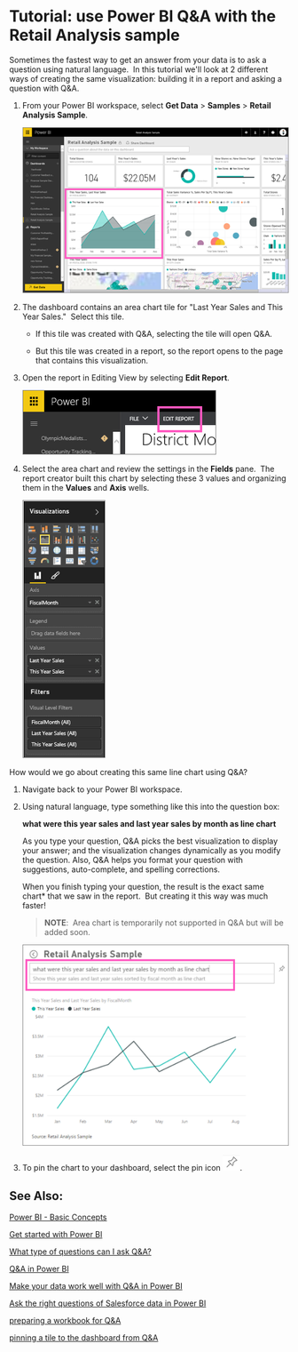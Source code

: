 ﻿<properties 
   pageTitle="Tutorial: use Power BI Q&A with the Retail Analysis sample"
   description="Tutorial: use Power BI Q&A with the Retail Analysis sample"
   services="powerbi" 
   documentationCenter="" 
   authors="pcw3187" 
   manager="mblythe" 
   editor=""
   tags=""/>
 
<tags
   ms.service="powerbi"
   ms.devlang="NA"
   ms.topic="article"
   ms.tgt_pltfrm="NA"
   ms.workload="powerbi"
   ms.date="10/14/2015"
   ms.author="v-pawrig"/>
# Tutorial: use Power BI Q&A with the Retail Analysis sample

Sometimes the fastest way to get an answer from your data is to ask a question using natural language.  In this tutorial we'll look at 2 different ways of creating the same visualization: building it in a report and asking a question with Q&A.  


1. From your Power BI workspace, select **Get Data** \> **Samples** \> **Retail Analysis Sample**.

	![](media/powerbi-service-tutorial-introduction-to-q-and-a/gnaTutorial_1.png)

2. The dashboard contains an area chart tile for "Last Year Sales and This Year Sales."  Select this tile. 

	-   If this tile was created with Q&A, selecting the tile will open Q&A. 

	-   But this tile was created in a report, so the report opens to the page that contains this visualization.

3. Open the report in Editing View by selecting **Edit Report**.

	![](media/powerbi-service-tutorial-introduction-to-q-and-a/gnaTutorial_2.png)

4. Select the area chart and review the settings in the **Fields** pane.  The report creator built this chart by selecting these 3 values and organizing them in the **Values** and **Axis** wells.

	![](media/powerbi-service-tutorial-introduction-to-q-and-a/gnaTutorial_3.png)

How would we go about creating this same line chart using Q&A?

1.  Navigate back to your Power BI workspace.

2.  Using natural language, type something like this into the question box:

    **what were this year sales and last year sales by month as line chart**

    As you type your question, Q&A picks the best visualization to display your answer; and the visualization changes dynamically as you modify the question. Also, Q&A helps you format your question with suggestions, auto-complete, and spelling corrections.

    When you finish typing your question, the result is the exact same chart\* that we saw in the report.  But creating it this way was much faster!

    >**NOTE**:  Area chart is temporarily not supported in Q&A but will be added soon. 

    ![](media/powerbi-service-tutorial-introduction-to-q-and-a/PBI_QnA_LineChart.png)

3.  To pin the chart to your dashboard, select the pin icon ![](media/powerbi-service-tutorial-introduction-to-q-and-a/pinNoOutline.png).

## See Also:

[Power BI - Basic Concepts](http://support.powerbi.com/knowledgebase/articles/487029)

[Get started with Power BI](http://support.powerbi.com/knowledgebase/articles/430814)

[What type of questions can I ask Q&A?](http://support.powerbi.com/knowledgebase/articles/474566)

[Q&A in Power BI](http://support.powerbi.com/knowledgebase/articles/474566)

[Make your data work well with Q&A in Power BI](http://support.powerbi.com/knowledgebase/articles/474690)

[Ask the right questions of Salesforce data in Power BI](http://support.powerbi.com/knowledgebase/articles/475138)

[preparing a workbook for Q&A](http://support.powerbi.com/knowledgebase/articles/474690)

[pinning a tile to the dashboard from Q&A](http://support.powerbi.com/knowledgebase/articles/424874)

